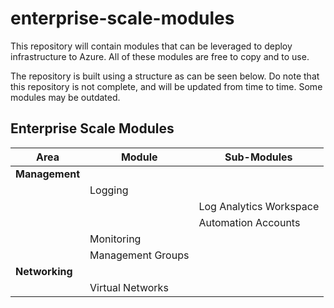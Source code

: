 # enterprise-scale-modules
This repository will contain modules that can be leveraged to deploy infrastructure to Azure. All of these modules are free to copy and to use. 

The repository is built using a structure as can be seen below. Do note that this repository is not complete, and will be updated from time to time. Some modules may be outdated.

## Enterprise Scale Modules

| Area              | Module             | Sub-Modules             |
|-------------------|--------------------|-------------------------|
| **Management**    |                    |                         |
|                   | Logging            |                         |
|                   |                    | Log Analytics Workspace |
|                   |                    | Automation Accounts     |
|                   | Monitoring         |                         |
|                   | Management Groups  |                         |
| **Networking**    |                    |                         |
|                   | Virtual Networks   |                         |
